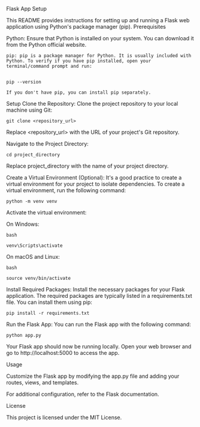 Flask App Setup

This README provides instructions for setting up and running a Flask web application using Python's package manager (pip).
Prerequisites

Python: Ensure that Python is installed on your system. You can download it from the Python official website.

    pip: pip is a package manager for Python. It is usually included with Python. To verify if you have pip installed, open your terminal/command prompt and run:


    pip --version

    If you don't have pip, you can install pip separately.

Setup
Clone the Repository: Clone the project repository to your local machine using Git:

    git clone <repository_url>
    
Replace <repository_url> with the URL of your project's Git repository.

Navigate to the Project Directory:

    cd project_directory

Replace project_directory with the name of your project directory.

Create a Virtual Environment (Optional): It's a good practice to create a virtual environment for your project to isolate dependencies. To create a virtual environment, run the following command:

    python -m venv venv

Activate the virtual environment:

On Windows:

    bash

    venv\Scripts\activate

On macOS and Linux:

    bash

    source venv/bin/activate

Install Required Packages: Install the necessary packages for your Flask application. The required packages are typically listed in a requirements.txt file. You can install them using pip:

    pip install -r requirements.txt

Run the Flask App: You can run the Flask app with the following command:

    python app.py

Your Flask app should now be running locally. Open your web browser and go to http://localhost:5000 to access the app.

Usage

Customize the Flask app by modifying the app.py file and adding your routes, views, and templates.

For additional configuration, refer to the Flask documentation.

License

This project is licensed under the MIT License.
